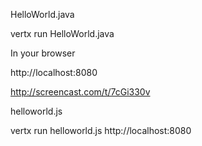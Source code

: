 HelloWorld.java

vertx run HelloWorld.java

In your browser

http://localhost:8080

http://screencast.com/t/7cGi330v


helloworld.js

vertx run helloworld.js
http://localhost:8080


